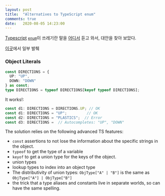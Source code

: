 ```yaml
---
layout: post
title:  "Alternatives to TypeScript enum"
comments: true
date:   2020-08-05 14:23:00
---
```


[Typescript](https://www.typescriptlang.org/) [`enum`](https://www.typescriptlang.org/docs/handbook/enums.html#enums)이 쓰레기란 말을 [어디서](https://blog.logrocket.com/why-typescript-enums-suck/) 듣고 와서, 대안을 찾아 보았다.

[이곳](https://medium.com/@maxheiber/alternatives-to-typescript-enums-50e4c16600b1)에서 일부 발췌

### Object Literals

```ts
const DIRECTIONS = {
  UP: "UP",
  DOWN: "DOWN"
} as const;
type DIRECTIONS = typeof DIRECTIONS[keyof typeof DIRECTIONS];
```
It works!:
```ts
const d1: DIRECTIONS = DIRECTIONS.UP; // OK
const d1: DIRECTIONS = "UP";         // OK
const d2: DIRECTIONS = "PLASTICS";  // Error
const d3: DIRECTIONS =  // Autocompletes: "UP", "DOWN"
```

The solution relies on the following advanced TS features:
* `const` assertions to not lose the information about the specific strings in the object.
* `typeof` to get the type of a variable
* `keyof` to get a union type for the keys of the object.
* union types
* lookup types to index into an object type
* The distributivity of union types: `ObjType["A" | "B"]` is the same as `ObjType["A"] | ObjType["B"]`
* the trick that a type aliases and constants live in separate worlds, so can have the same spelling.
